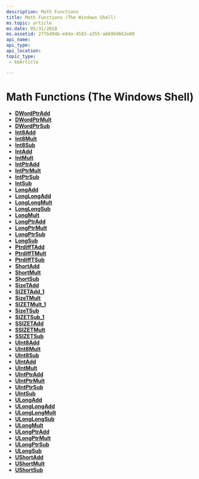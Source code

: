 ```yaml
---
description: Math Functions
title: Math Functions (The Windows Shell)
ms.topic: article
ms.date: 05/31/2018
ms.assetid: 27fbd94b-e84a-4583-a355-a669b9662e00
api_name: 
api_type: 
api_location: 
topic_type: 
 - kbArticle

---
```


# Math Functions (The Windows Shell)

- [**DWordPtrAdd**](/windows/desktop/api/Intsafe/nf-intsafe-dwordptradd)
- [**DWordPtrMult**](/windows/desktop/api/Intsafe/nf-intsafe-dwordptrmult)
- [**DWordPtrSub**](/windows/desktop/api/Intsafe/nf-intsafe-dwordptrsub)
- [**Int8Add**](/windows/desktop/api/intsafe/nf-intsafe-int8add)
- [**Int8Mult**](/windows/desktop/api/intsafe/nf-intsafe-int8mult)
- [**Int8Sub**](/windows/desktop/api/intsafe/nf-intsafe-int8sub)
- [**IntAdd**](/windows/desktop/api/intsafe/nf-intsafe-intadd)
- [**IntMult**](/windows/desktop/api/intsafe/nf-intsafe-intmult)
- [**IntPtrAdd**](/windows/desktop/api/intsafe/nf-intsafe-intptradd)
- [**IntPtrMult**](/windows/desktop/api/intsafe/nf-intsafe-intptrmult)
- [**IntPtrSub**](/windows/desktop/api/intsafe/nf-intsafe-intptrsub)
- [**IntSub**](/windows/desktop/api/intsafe/nf-intsafe-intsub)
- [**LongAdd**](/windows/desktop/api/intsafe/nf-intsafe-longadd)
- [**LongLongAdd**](/windows/desktop/api/intsafe/nf-intsafe-longlongadd)
- [**LongLongMult**](/windows/desktop/api/intsafe/nf-intsafe-longlongmult)
- [**LongLongSub**](/windows/desktop/api/intsafe/nf-intsafe-longlongsub)
- [**LongMult**](/windows/desktop/api/intsafe/nf-intsafe-longmult)
- [**LongPtrAdd**](/windows/desktop/api/intsafe/nf-intsafe-longptradd)
- [**LongPtrMult**](/windows/desktop/api/intsafe/nf-intsafe-longptrmult)
- [**LongPtrSub**](/windows/desktop/api/intsafe/nf-intsafe-longptrsub)
- [**LongSub**](/windows/desktop/api/intsafe/nf-intsafe-longsub)
- [**PtrdiffTAdd**](/windows/desktop/api/intsafe/nf-intsafe-ptrdifftadd)
- [**PtrdiffTMult**](/windows/desktop/api/intsafe/nf-intsafe-ptrdifftmult)
- [**PtrdiffTSub**](/windows/desktop/api/intsafe/nf-intsafe-ptrdifftsub)
- [**ShortAdd**](/windows/desktop/api/intsafe/nf-intsafe-shortadd)
- [**ShortMult**](/windows/desktop/api/intsafe/nf-intsafe-shortmult)
- [**ShortSub**](/windows/desktop/api/intsafe/nf-intsafe-shortsub)
- [**SizeTAdd**](/windows/desktop/api/Intsafe/nf-intsafe-sizetadd)
- [**SIZETAdd\_1**](/windows/desktop/api/Intsafe/nf-intsafe-ulonglongadd)
- [**SizeTMult**](/windows/desktop/api/Intsafe/nf-intsafe-sizetmult)
- [**SIZETMult\_1**](/previous-versions/windows/desktop/legacy/bb776644(v=vs.85))
- [**SizeTSub**](/windows/desktop/api/Intsafe/nf-intsafe-sizetsub)
- [**SIZETSub\_1**](/windows/desktop/api/Intsafe/nf-intsafe-ulonglongsub)
- [**SSIZETAdd**](/windows/desktop/api/intsafe/nf-intsafe-ssizetadd)
- [**SSIZETMult**](/windows/desktop/api/intsafe/nf-intsafe-ssizetmult)
- [**SSIZETSub**](/windows/desktop/api/intsafe/nf-intsafe-ssizetsub)
- [**UInt8Add**](/windows/desktop/api/intsafe/nf-intsafe-uint8add)
- [**UInt8Mult**](/windows/desktop/api/intsafe/nf-intsafe-uint8mult)
- [**UInt8Sub**](/windows/desktop/api/intsafe/nf-intsafe-uint8sub)
- [**UIntAdd**](/windows/desktop/api/Intsafe/nf-intsafe-uintadd)
- [**UIntMult**](/windows/desktop/api/Intsafe/nf-intsafe-uintmult)
- [**UIntPtrAdd**](/windows/desktop/api/Intsafe/nf-intsafe-uintptradd)
- [**UIntPtrMult**](/windows/desktop/api/Intsafe/nf-intsafe-uintptrmult)
- [**UIntPtrSub**](/windows/desktop/api/Intsafe/nf-intsafe-uintptrsub)
- [**UIntSub**](/windows/desktop/api/Intsafe/nf-intsafe-uintsub)
- [**ULongAdd**](/windows/desktop/api/Intsafe/nf-intsafe-ulongadd)
- [**ULongLongAdd**](/previous-versions/windows/desktop/legacy/bb776654(v=vs.85))
- [**ULongLongMult**](/previous-versions/windows/desktop/legacy/bb776655(v=vs.85))
- [**ULongLongSub**](/previous-versions/windows/desktop/legacy/bb776656(v=vs.85))
- [**ULongMult**](/windows/desktop/api/Intsafe/nf-intsafe-ulongmult)
- [**ULongPtrAdd**](/windows/desktop/api/Intsafe/nf-intsafe-ulongptradd)
- [**ULongPtrMult**](/windows/desktop/api/Intsafe/nf-intsafe-ulongptrmult)
- [**ULongPtrSub**](/windows/desktop/api/Intsafe/nf-intsafe-ulongptrsub)
- [**ULongSub**](/windows/desktop/api/Intsafe/nf-intsafe-ulongsub)
- [**UShortAdd**](/windows/desktop/api/Intsafe/nf-intsafe-ushortadd)
- [**UShortMult**](/windows/desktop/api/Intsafe/nf-intsafe-ushortmult)
- [**UShortSub**](/windows/desktop/api/Intsafe/nf-intsafe-ushortsub)

 

 
